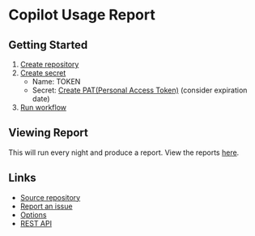 # Copilot Usage Report

## Getting Started

1. [Create repository](https://github.com/new?template_name=copilot-usage-template&template_owner=austenstone&name=copilot-usage-report&description=Generates%20usage%20reports%20for%20GitHub%20Copilot)
2. [Create secret](../../settings/secrets/actions/new)
   - Name: TOKEN
   - Secret: [Create PAT(Personal Access Token)](https://github.com/settings/tokens/new?scopes=admin:org) (consider expiration date)
3. [Run workflow](../../actions/workflows/copilot-usage.yml)

## Viewing Report

This will run every night and produce a report. View the reports [here](../../actions/workflows/copilot-usage.yml).

## Links

* [Source repository](https://github.com/austenstone/copilot-usage)
* [Report an issue](https://github.com/austenstone/copilot-usage/issues/new?template=Blank+issue)
* [Options](https://github.com/austenstone/copilot-usage/blob/main/action.yml#L8-L52)
* [REST API](https://docs.github.com/en/rest/copilot/copilot-usage)
